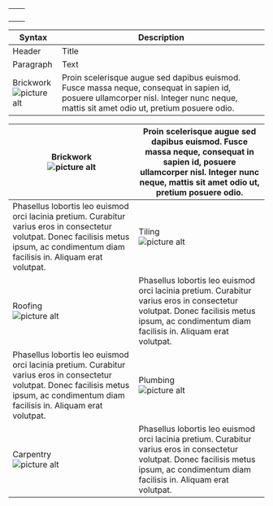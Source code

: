 |  	|  	|
|---	|---	|
|  	|  	|
|  	|  	|
|  	|  	|
|  	|  	|



| Syntax      | Description |
| ----------- | ----------- |
| Header      | Title       |
| Paragraph   | Text        |
| Brickwork <br /> ![picture alt](http://via.placeholder.com/200x150 "Title is optional")  | Proin scelerisque augue sed dapibus euismod. Fusce massa neque, consequat in sapien id, posuere ullamcorper nisl. Integer nunc neque, mattis sit amet odio ut, pretium posuere odio. |

Brickwork <br /> ![picture alt](http://via.placeholder.com/200x150 "Title is optional")  | Proin scelerisque augue sed dapibus euismod. Fusce massa neque, consequat in sapien id, posuere ullamcorper nisl. Integer nunc neque, mattis sit amet odio ut, pretium posuere odio.
------------- | -------------
Phasellus lobortis leo euismod orci lacinia pretium. Curabitur varius eros in consectetur volutpat. Donec facilisis metus ipsum, ac condimentum diam facilisis in. Aliquam erat volutpat.  | Tiling <br /> ![picture alt](http://via.placeholder.com/200x150 "Title is optional")
Roofing <br /> ![picture alt](http://via.placeholder.com/200x150 "Title is optional") | Phasellus lobortis leo euismod orci lacinia pretium. Curabitur varius eros in consectetur volutpat. Donec facilisis metus ipsum, ac condimentum diam facilisis in. Aliquam erat volutpat.
Phasellus lobortis leo euismod orci lacinia pretium. Curabitur varius eros in consectetur volutpat. Donec facilisis metus ipsum, ac condimentum diam facilisis in. Aliquam erat volutpat.  | Plumbing <br />![picture alt](http://via.placeholder.com/200x150 "Title is optional")
Carpentry <br /> ![picture alt](http://via.placeholder.com/200x150 "Title is optional") | Phasellus lobortis leo euismod orci lacinia pretium. Curabitur varius eros in consectetur volutpat. Donec facilisis metus ipsum, ac condimentum diam facilisis in. Aliquam erat volutpat.
